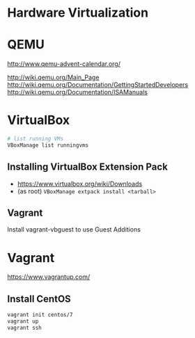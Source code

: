 # Hardware Virtualization
# QEMU

<http://www.qemu-advent-calendar.org/>

<http://wiki.qemu.org/Main_Page>
<http://wiki.qemu.org/Documentation/GettingStartedDevelopers>
<http://wiki.qemu.org/Documentation/ISAManuals>




# VirtualBox

```bash
# list running VMs
VBoxManage list runningvms
```

## Installing VirtualBox Extension Pack

* <https://www.virtualbox.org/wiki/Downloads>
* (as root) ``VBoxManage extpack install <tarball>``

## Vagrant

Install vagrant-vbguest to use Guest Additions


# Vagrant

<https://www.vagrantup.com/>

## Install CentOS

```bash
vagrant init centos/7
vagrant up
vagrant ssh
```

